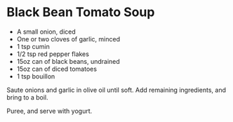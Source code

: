 Black Bean Tomato Soup
======================

- A small onion, diced 
- One or two cloves of garlic, minced 
- 1 tsp cumin
- 1/2 tsp red pepper flakes 
- 15oz can of black beans, undrained 
- 15oz can of diced tomatoes
- 1 tsp bouillon 

Saute onions and garlic in olive oil until soft. Add remaining ingredients, and bring to a boil. 

Puree, and serve with yogurt. 

